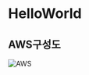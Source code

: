 # HelloWorld

**AWS구성도**
--
![AWS](https://d1.awsstatic.com/diagrams/Serverless_Architecture.5434f715486a0bdd5786cd1c084cd96efa82438f.png)
